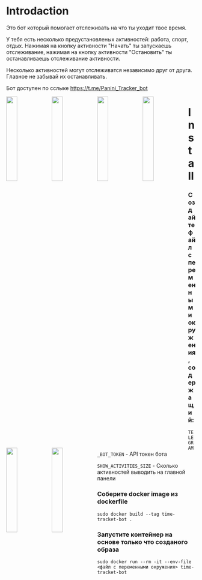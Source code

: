 # Introdaction
Это бот который помогает отслеживать на что ты уходит твое время.

У тебя есть несколько предустановленых активностей: работа, спорт, отдых. Нажимая на кнопку
активности \"Начать\" ты запускаешь отслеживание, нажимая на кнопку активности \"Остановить\"
ты останавливаешь отслеживание активности.

Несколько активностей могут отслеживатся независимо
друг от друга. Главное не забывай их останавливать.

Бот доступен по сслыке https://t.me/Panini_Tracker_bot

<div>
<img src="https://user-images.githubusercontent.com/47488572/124309723-d539f780-db73-11eb-8b6d-958c6de97609.png" width="24%" style="float: left;">
<img src="https://user-images.githubusercontent.com/47488572/124309956-31048080-db74-11eb-8b78-908bff70c9e7.png" width="24%" style="float: left;">

<img src="https://user-images.githubusercontent.com/47488572/124310576-0bc44200-db75-11eb-9503-a123398cb419.png" width="24%" style="float: left;">
<img src="https://user-images.githubusercontent.com/47488572/124310588-0f57c900-db75-11eb-9e88-204680646d5a.png" width="24%" style="float: left;">
<img src="https://user-images.githubusercontent.com/47488572/124310594-11218c80-db75-11eb-86a0-a3ce3f8c2830.png" width="24%" style="float: left;">
<img src="https://user-images.githubusercontent.com/47488572/124310599-1383e680-db75-11eb-9b0b-80968f10ba31.png" width="24%" style="float: left;">
  
</div>

# Install
### Создайте файл с переменными окружения, содержащий:
`TELEGRAM_BOT_TOKEN` - API токен бота

`SHOW_ACTIVITIES_SIZE` - Сколько активностей выводить на главной панели

### Соберите docker image из dockerfile

`sudo docker build --tag time-tracket-bot .`

### Запустите контейнер на основе только что созданого образа

`sudo docker run --rm -it --env-file <файл с переменными окружения> time-tracket-bot`
